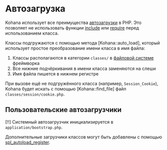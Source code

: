 # Автозагрузка

Kohana использует все преимущества [автозагрузки](http://php.net/manual/language.oop5.autoload.php) в PHP. Это позволяет не использовать функции [include](http://php.net/include) или [require](http://php.net/require) перед использованием класса.

Классы подгружаются с помощью метода [Kohana::auto_load], который использует простое преобразование имени класса в имя файла:

1. Классы располагаются в категории `classes/` в [файловой системе](about.filesystem) фреймворка
2. Все нижние подчёркивания в имени класса заменяются на слеши
2. Имя файла пишется в нижнем регистре

При вызове ещё не подгружённого класса (например, `Session_Cookie`), Kohana будет искать с помощью [Kohana::find_file] файл `classes/session/cookie.php`.

## Пользовательские автозагрузчики

[!!] Системный автозагрузчик инициализируется в `application/bootstrap.php`.

Дополнительные загрузчики классов могут быть добавлены с помощью [spl_autoload_register](http://php.net/spl_autoload_register).
